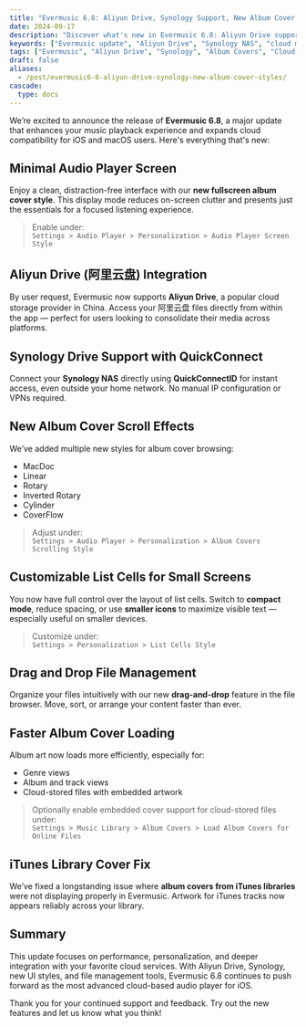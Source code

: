 ```yaml
---
title: "Evermusic 6.8: Aliyun Drive, Synology Support, New Album Cover Styles, and More"
date: 2024-09-17
description: "Discover what's new in Evermusic 6.8: Aliyun Drive support, Synology integration, new album cover styles, fullscreen player layout, drag-and-drop file management, and more."
keywords: ["Evermusic update", "Aliyun Drive", "Synology NAS", "cloud music player", "audio player iOS", "album cover styles", "drag and drop file browser", "personalized audio player", "FLAC player", "Evermusic 6.8"]
tags: ["Evermusic", "Aliyun Drive", "Synology", "Album Covers", "Cloud Music", "iOS Music App", "What's New"]
draft: false
aliases:
  - /post/evermusic6-8-aliyun-drive-synology-new-album-cover-styles/
cascade:
  type: docs
---
```


We’re excited to announce the release of **Evermusic 6.8**, a major update that enhances your music playback experience and expands cloud compatibility for iOS and macOS users. Here's everything that's new:

## Minimal Audio Player Screen

Enjoy a clean, distraction-free interface with our **new fullscreen album cover style**. This display mode reduces on-screen clutter and presents just the essentials for a focused listening experience.

> Enable under:  
> `Settings > Audio Player > Personalization > Audio Player Screen Style`

## Aliyun Drive (阿里云盘) Integration

By user request, Evermusic now supports **Aliyun Drive**, a popular cloud storage provider in China. Access your 阿里云盘 files directly from within the app — perfect for users looking to consolidate their media across platforms.

## Synology Drive Support with QuickConnect

Connect your **Synology NAS** directly using **QuickConnectID** for instant access, even outside your home network. No manual IP configuration or VPNs required.

## New Album Cover Scroll Effects

We’ve added multiple new styles for album cover browsing:

- MacDoc  
- Linear  
- Rotary  
- Inverted Rotary  
- Cylinder  
- CoverFlow

> Adjust under:  
> `Settings > Audio Player > Personalization > Album Covers Scrolling Style`

## Customizable List Cells for Small Screens

You now have full control over the layout of list cells. Switch to **compact mode**, reduce spacing, or use **smaller icons** to maximize visible text — especially useful on smaller devices.

> Customize under:  
> `Settings > Personalization > List Cells Style`

## Drag and Drop File Management

Organize your files intuitively with our new **drag-and-drop** feature in the file browser. Move, sort, or arrange your content faster than ever.

## Faster Album Cover Loading

Album art now loads more efficiently, especially for:

- Genre views  
- Album and track views  
- Cloud-stored files with embedded artwork

> Optionally enable embedded cover support for cloud-stored files under:  
> `Settings > Music Library > Album Covers > Load Album Covers for Online Files`

## iTunes Library Cover Fix

We’ve fixed a longstanding issue where **album covers from iTunes libraries** were not displaying properly in Evermusic. Artwork for iTunes tracks now appears reliably across your library.

## Summary

This update focuses on performance, personalization, and deeper integration with your favorite cloud services. With Aliyun Drive, Synology, new UI styles, and file management tools, Evermusic 6.8 continues to push forward as the most advanced cloud-based audio player for iOS.

Thank you for your continued support and feedback. Try out the new features and let us know what you think!